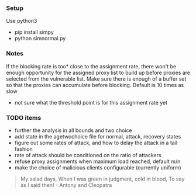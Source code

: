 ### Setup
Use python3

- pip install simpy
- python simnormal.py

### Notes

If the blocking rate is too* close to the assignment rate, there won't be enough opportunity for the
assigned proxy list to build up before proxies are selected from the vulnerable list. Make sure there
is enough of a buffer set so that the proxies can accumulate before blocking. Default is 10 times as slow

* not sure what the threshold point is for this assignment rate yet

### TODO items

- further the analysis in all bounds and two choice
- add state in the agetwochoice file for normal, attack, recovery states
- figure out some rates of attack, and how to delay the attack in a tail fashion
- rate of attack should be conditioned on the ratio of attackers
- refuse proxy assignments when maximum load reached, default m/n
- make the choice of malicious clients configurable (currently uniform)

> My salad days, When I was green in judgment, cold in blood, To say as I said then! - Antony and Cleopatra
